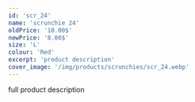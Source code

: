```yaml
---
id: 'scr_24'
name: 'scrunchie 24'
oldPrice: '10.00$'
newPrice: '8.00$'
size: 'L'
colour: 'Red'
excerpt: 'product description'
cover_image: '/img/products/scrunchies/scr_24.webp'
---
```

full product description
